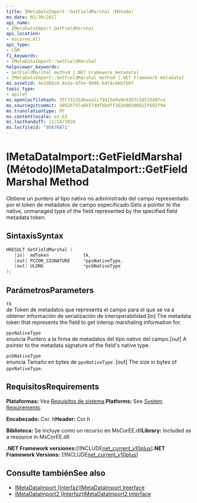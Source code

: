 ```yaml
---
title: IMetaDataImport::GetFieldMarshal (Método)
ms.date: 03/30/2017
api_name:
- IMetaDataImport.GetFieldMarshal
api_location:
- mscoree.dll
api_type:
- COM
f1_keywords:
- IMetaDataImport::GetFieldMarshal
helpviewer_keywords:
- GetFieldMarshal method [.NET Framework metadata]
- IMetaDataImport::GetFieldMarshal method [.NET Framework metadata]
ms.assetid: 4e2d88c6-8a3a-4fbe-900b-b4f4c06bf6bf
topic_type:
- apiref
ms.openlocfilehash: 35f73135dbeea1c79d15e0a9e9367c5d533487ce
ms.sourcegitcommit: d8020797a6657d0fbbdff362b80300815f682f94
ms.translationtype: MT
ms.contentlocale: es-ES
ms.lasthandoff: 11/24/2020
ms.locfileid: "95676871"
---
```

# <a name="imetadataimportgetfieldmarshal-method"></a><span data-ttu-id="e6d38-102">IMetaDataImport::GetFieldMarshal (Método)</span><span class="sxs-lookup"><span data-stu-id="e6d38-102">IMetaDataImport::GetFieldMarshal Method</span></span>

<span data-ttu-id="e6d38-103">Obtiene un puntero al tipo nativo no administrado del campo representado por el token de metadatos de campo especificado.</span><span class="sxs-lookup"><span data-stu-id="e6d38-103">Gets a pointer to the native, unmanaged type of the field represented by the specified field metadata token.</span></span>  
  
## <a name="syntax"></a><span data-ttu-id="e6d38-104">Sintaxis</span><span class="sxs-lookup"><span data-stu-id="e6d38-104">Syntax</span></span>  
  
```cpp  
HRESULT GetFieldMarshal (  
   [in]  mdToken             tk,
   [out] PCCOR_SIGNATURE     *ppvNativeType,  
   [out] ULONG               *pcbNativeType
);  
```  
  
## <a name="parameters"></a><span data-ttu-id="e6d38-105">Parámetros</span><span class="sxs-lookup"><span data-stu-id="e6d38-105">Parameters</span></span>  

 `tk`  
 <span data-ttu-id="e6d38-106">de Token de metadatos que representa el campo para el que se va a obtener información de serialización de interoperabilidad.</span><span class="sxs-lookup"><span data-stu-id="e6d38-106">[in] The metadata token that represents the field to get interop marshaling information for.</span></span>  
  
 `ppvNativeType`  
 <span data-ttu-id="e6d38-107">enuncia Puntero a la firma de metadatos del tipo nativo del campo.</span><span class="sxs-lookup"><span data-stu-id="e6d38-107">[out] A pointer to the metadata signature of the field's native type.</span></span>  
  
 `pcbNativeType`  
 <span data-ttu-id="e6d38-108">enuncia Tamaño en bytes de `ppvNativeType` .</span><span class="sxs-lookup"><span data-stu-id="e6d38-108">[out] The size in bytes of `ppvNativeType`.</span></span>  
  
## <a name="requirements"></a><span data-ttu-id="e6d38-109">Requisitos</span><span class="sxs-lookup"><span data-stu-id="e6d38-109">Requirements</span></span>  

 <span data-ttu-id="e6d38-110">**Plataformas:** Vea [Requisitos de sistema](../../get-started/system-requirements.md).</span><span class="sxs-lookup"><span data-stu-id="e6d38-110">**Platforms:** See [System Requirements](../../get-started/system-requirements.md).</span></span>  
  
 <span data-ttu-id="e6d38-111">**Encabezado:** Cor. h</span><span class="sxs-lookup"><span data-stu-id="e6d38-111">**Header:** Cor.h</span></span>  
  
 <span data-ttu-id="e6d38-112">**Biblioteca:** Se incluye como un recurso en MsCorEE.dll</span><span class="sxs-lookup"><span data-stu-id="e6d38-112">**Library:** Included as a resource in MsCorEE.dll</span></span>  
  
 <span data-ttu-id="e6d38-113">**.NET Framework versiones:**[!INCLUDE[net_current_v10plus](../../../../includes/net-current-v10plus-md.md)]</span><span class="sxs-lookup"><span data-stu-id="e6d38-113">**.NET Framework Versions:** [!INCLUDE[net_current_v10plus](../../../../includes/net-current-v10plus-md.md)]</span></span>  
  
## <a name="see-also"></a><span data-ttu-id="e6d38-114">Consulte también</span><span class="sxs-lookup"><span data-stu-id="e6d38-114">See also</span></span>

- [<span data-ttu-id="e6d38-115">IMetaDataImport (Interfaz)</span><span class="sxs-lookup"><span data-stu-id="e6d38-115">IMetaDataImport Interface</span></span>](imetadataimport-interface.md)
- [<span data-ttu-id="e6d38-116">IMetaDataImport2 (Interfaz)</span><span class="sxs-lookup"><span data-stu-id="e6d38-116">IMetaDataImport2 Interface</span></span>](imetadataimport2-interface.md)
